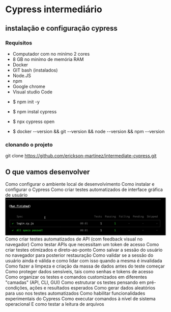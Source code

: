# Cypress intermediário

## instalação e configuração cypress

### Requisitos
- Computador com no minímo 2 cores
- 8 GB no minímo de memória RAM
- Docker
- GIT bash (instalados)
- Node.JS
- npm
- Google chrome
- Visual studio Code

* $ npm init -y
* $ npm instal cypress
* $ npx cypress open

* $ docker --version && git --version && node --version && npm --version

### clonando o projeto

git clone https://github.com/erickson-martinez/intermediate-cypress.git

## O que vamos desenvolver  

Como configurar o ambiente local de desenvolvimento
Como instalar e configurar o Cypress
Como criar testes automatizados de interface gráfica de usuário
![alt text](image.png)
Como criar testes automatizados de API (com feedback visual no navegador)
Como testar APIs que necessitam um token de acesso
Como criar testes otimizados e direto-ao-ponto
Como salvar a sessão do usuário no navegador para posterior restauração
Como validar se a sessão do usuário ainda é válida e como lidar com isso quando a mesma é invalidada
Como fazer a limpeza e criação da massa de dados antes do teste começar
Como proteger dados sensíveis, tais como senhas e tokens de acesso
Como organizar os testes e comandos customizados em diferentes "camadas" (API, CLI, GUI)
Como estruturar os testes pensando em pré-condições, ações e resultados esperados
Como gerar dados aleatórios para uso nos testes automatizados
Como habilitar funcionalidades experimentais do Cypress
Como executar comandos à nível de sistema operacional
E como testar a leitura de arquivos